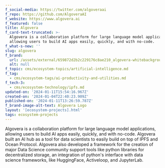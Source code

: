 ```yaml
---
f_social-media: https://twitter.com/algoveraai
f_repo: https://github.com/AlgoveraAI
f_website: https://www.algovera.ai
f_featured: false
title: Algovera
f_card-text-truncated: >-
  Algovera is a collaboration platform for large language model applications,
  allowing users to build AI apps easily, quickly, and with no-code.
f_what-s-new: ''
slug: algovera
f_brand:
  url: /assets/external/659872d2b2c229176c8ae210_algovera-whitebackground.png
  alt: null
f_topic: cms/ecosystem-topics/artificial-intelligence.md
f_tag:
  - cms/ecosystem-tags/ai-productivity-and-utilities.md
f_tech-3:
  - cms/ecosystem-technology/ipfs.md
updated-on: '2024-01-11T15:54:16.967Z'
created-on: '2024-01-04T22:40:23.909Z'
published-on: '2024-01-11T13:26:59.787Z'
f_brand-image-alt-text: Algovera Logo
layout: '[ecosystem-projects].html'
tags: ecosystem-projects
---
```


Algovera is a collaboration platform for large language model applications, allowing users to build AI apps easily, quickly, and with no-code. Algovera built an AI hub as a tool for data scientists to easily build on top of IPFS and Ocean Protocol. Algovera also developed a framework for the creation of major Data Science community support tools like python libraries for decentralized storage, an integration of python's interface with data science frameworks, like HuggingFace, Activeloop, and JupyterLab.
